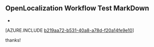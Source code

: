 ## OpenLocalization Workflow Test MarkDown
* 

[AZURE.INCLUDE [b219aa72-b531-40a8-a78d-f20a14fe9e10](calleeMd1.md)]

 
thanks!